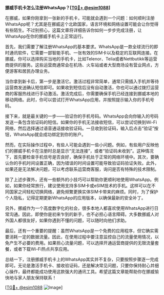 **挪威手机卡怎么注册WhatsApp？[[TG💪+ @esim1088](https://t.me/s/esim1088)]**

在挪威，如果你刚拿到一张新的手机卡，可能就会遇到一个问题：如何顺利注册WhatsApp呢？尤其是在挪威这个北欧国家，语言环境和网络设置可能会让你觉得有些陌生。不过别担心，这篇文章将详细告诉你如何一步步完成注册，让WhatsApp在你的挪威手机卡上正常运行。

首先，我们需要了解注册WhatsApp的基本要求。WhatsApp是一款全球流行的即时通讯软件，它需要一部智能手机、一张有效的SIM卡以及稳定的互联网连接。在挪威，你可以选择购买当地的手机卡，比如Telenor、Telia或者Nettbutikk等运营商提供的服务。这些运营商通常会在机场、火车站或者大型商场设有营业网点，方便游客和居民办理业务。

当你拿到新卡后，第一步是激活它。激活过程非常简单，通常只需插入手机并等待运营商发送确认短信即可。如果收到短信后没有自动激活，你也可以通过拨打运营商的客服热线进行手动激活。激活完成后，你需要确保手机已经连接到挪威本地的移动网络。此时，你可以尝试打开WhatsApp应用，并按照提示输入你的手机号码。

接下来，就是最关键的一步——验证你的手机号码。WhatsApp会向你输入的号码发送一条包含验证码的短信。如果你的手机无法接收短信，可以尝试切换到Wi-Fi网络，然后选择通过语音通话接收验证码。一旦收到验证码，输入后点击“验证”按钮，WhatsApp就会成功绑定到你的账户。

然而，在实际操作过程中，有些人可能会遇到一些小问题。例如，有些用户反映他们的挪威手机卡在注册时总是显示“无法连接”，或者“验证码未收到”。这种情况下，首先要检查手机信号是否良好，确保手机处于正常的网络环境中。其次，要确认你的手机时间设置正确，因为错误的时间设置可能导致验证码验证失败。此外，如果还是无法解决问题，可以考虑联系运营商客服，询问是否有特殊的技术限制。

除了上述步骤外，还有一些额外的小技巧可以帮助你更顺利地使用WhatsApp。例如，如果你经常旅行，建议使用支持多SIM卡或eSIM技术的手机。这样可以在不同国家之间轻松切换网络，避免频繁更换实体SIM卡带来的麻烦。同时，为了保护个人隐私，记得定期更新WhatsApp的应用版本，以确保最新的安全补丁。

另外，挪威作为一个高度数字化的社会，很多本地人都喜欢使用WhatsApp进行日常沟通。因此，即使你是初来乍到的新手，也不必担心语言障碍。大多数挪威人对外国人都很友好，如果你遇到不懂的问题，可以随时向他们求助。

最后，还有一个重要的提醒：虽然WhatsApp是一个免费的应用程序，但它确实需要消耗一定的数据流量。因此，在使用过程中要注意监控自己的流量使用情况，以免产生不必要的费用。如果担心流量问题，可以选择开通运营商提供的无限流量套餐，或者下载Wi-Fi热点共享应用。

总结一下，注册挪威手机卡上的WhatsApp其实并不复杂，只要按照步骤逐一完成即可。无论是激活手机卡、接收验证码，还是解决常见问题，只要你保持耐心并细心操作，最终都能成功使用这款强大的通讯工具。希望这篇文章能帮助你在挪威愉快地与家人朋友保持联系！

[[TG💪+ @esim1088](https://t.me/s/esim1088) ![Image](https://i.postimg.cc/4NQfJmqS/Snipaste-2025-05-13-00-14-12.png)]